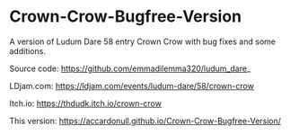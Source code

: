 # Crown-Crow-Bugfree-Version
A version of Ludum Dare 58 entry Crown Crow with bug fixes and some additions.

Source code: https://github.com/emmadilemma320/ludum_dare_ 

LDjam.com: https://ldjam.com/events/ludum-dare/58/crown-crow

Itch.io: https://thdudk.itch.io/crown-crow

This version: https://accardonull.github.io/Crown-Crow-Bugfree-Version/ 
